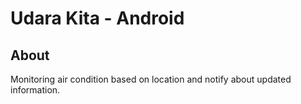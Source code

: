 # Udara Kita - Android

## About

Monitoring air condition based on location and notify about updated information.